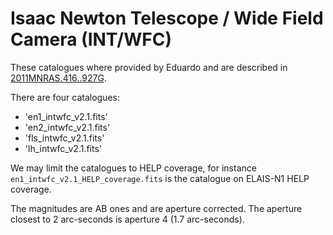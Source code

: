 Isaac Newton Telescope / Wide Field Camera (INT/WFC)
====================================================

These catalogues where provided by Eduardo and are described in
[2011MNRAS.416..927G](https://ui.adsabs.harvard.edu/#abs/2011MNRAS.416..927G).

There are four catalogues:

- 'en1_intwfc_v2.1.fits'
- 'en2_intwfc_v2.1.fits'
- 'fls_intwfc_v2.1.fits'
- 'lh_intwfc_v2.1.fits'

We may limit the catalogues to HELP coverage, for instance
`en1_intwfc_v2.1_HELP_coverage.fits` is the catalogue on ELAIS-N1 HELP coverage.

The magnitudes are AB ones and are aperture corrected. The aperture closest to
2 arc-seconds is aperture 4 (1.7 arc-seconds).

